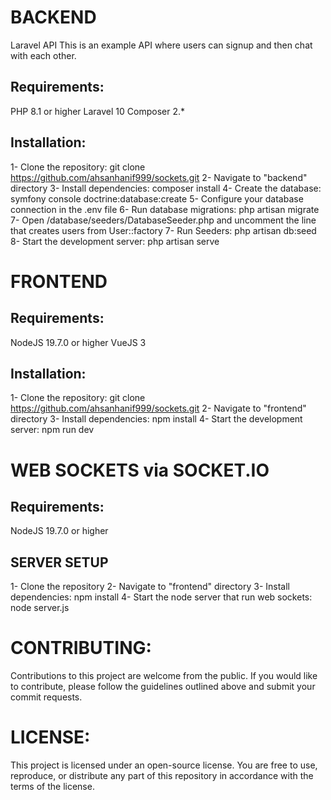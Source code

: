 # BACKEND

Laravel API
This is an example API where users can signup and then chat with each other.

## Requirements:
PHP 8.1 or higher
Laravel 10
Composer 2.*

## Installation:
1- Clone the repository: git clone https://github.com/ahsanhanif999/sockets.git
2- Navigate to "backend" directory
3- Install dependencies: composer install
4- Create the database: symfony console doctrine:database:create
5- Configure your database connection in the .env file
6- Run database migrations: php artisan migrate
7- Open /database/seeders/DatabaseSeeder.php and uncomment the line that creates users from User::factory
7- Run Seeders: php artisan db:seed
8- Start the development server: php artisan serve

# FRONTEND

## Requirements:
NodeJS 19.7.0 or higher
VueJS 3

## Installation:
1- Clone the repository: git clone https://github.com/ahsanhanif999/sockets.git
2- Navigate to "frontend" directory
3- Install dependencies: npm install
4- Start the development server: npm run dev

# WEB SOCKETS via SOCKET.IO

## Requirements:
NodeJS 19.7.0 or higher

## SERVER SETUP
1- Clone the repository
2- Navigate to "frontend" directory
3- Install dependencies: npm install
4- Start the node server that run web sockets: node server.js

# CONTRIBUTING:

Contributions to this project are welcome from the public. If you would like to contribute, please follow the guidelines outlined above and submit your commit requests.

# LICENSE:

This project is licensed under an open-source license. You are free to use, reproduce, or distribute any part of this repository in accordance with the terms of the license.